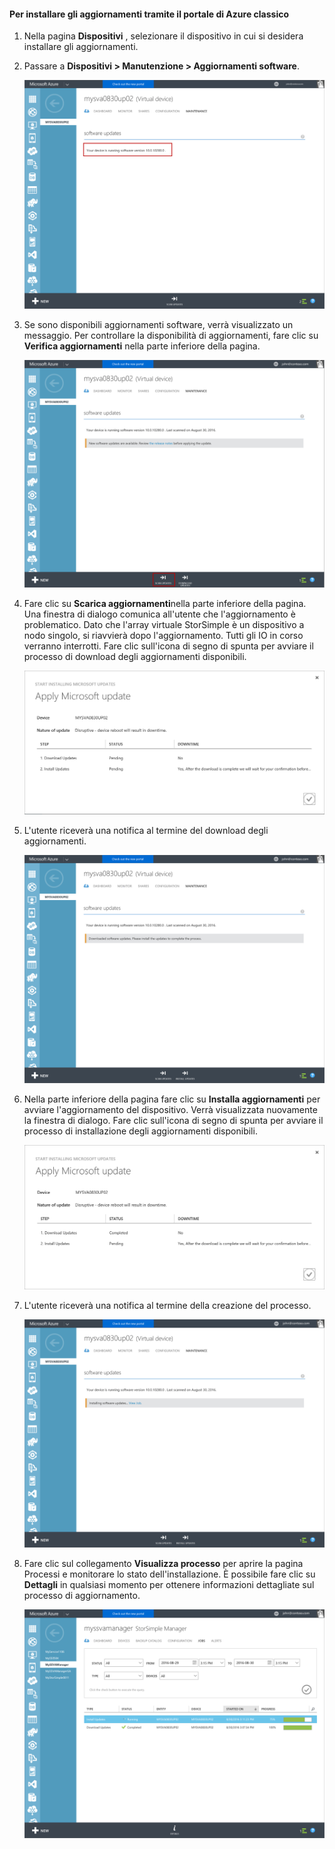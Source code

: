 <!--author=alkohli last changed: 09/02/16 -->

#### <a name="to-install-updates-via-the-azure-classic-portal"></a>Per installare gli aggiornamenti tramite il portale di Azure classico
1. Nella pagina **Dispositivi** , selezionare il dispositivo in cui si desidera installare gli aggiornamenti.
2. Passare a **Dispositivi > Manutenzione > Aggiornamenti software**.
   
    ![aggiornamento dispositivo](../includes/media/storsimple-ova-install-update-via-portal/azupdate1m.png)  
3. Se sono disponibili aggiornamenti software, verrà visualizzato un messaggio. Per controllare la disponibilità di aggiornamenti, fare clic su **Verifica aggiornamenti** nella parte inferiore della pagina.
   
    ![aggiornamento dispositivo](../includes/media/storsimple-ova-install-update-via-portal/azupdate2m.png)
4. Fare clic su **Scarica aggiornamenti**nella parte inferiore della pagina. Una finestra di dialogo comunica all'utente che l'aggiornamento è problematico. Dato che l'array virtuale StorSimple è un dispositivo a nodo singolo, si riavvierà dopo l'aggiornamento. Tutti gli IO in corso verranno interrotti. Fare clic sull'icona di segno di spunta per avviare il processo di download degli aggiornamenti disponibili. 
   
    ![aggiornamento dispositivo](../includes/media/storsimple-ova-install-update-via-portal/azupdate3m.png)
5. L'utente riceverà una notifica al termine del download degli aggiornamenti. 
   
    ![aggiornamento dispositivo](../includes/media/storsimple-ova-install-update-via-portal/azupdate6m.png)
6. Nella parte inferiore della pagina fare clic su **Installa aggiornamenti** per avviare l'aggiornamento del dispositivo. Verrà visualizzata nuovamente la finestra di dialogo. Fare clic sull'icona di segno di spunta per avviare il processo di installazione degli aggiornamenti disponibili. 
   
    ![aggiornamento dispositivo](../includes/media/storsimple-ova-install-update-via-portal/azupdate7m.png) 
7. L'utente riceverà una notifica al termine della creazione del processo. 
   
    ![aggiornamento dispositivo](../includes/media/storsimple-ova-install-update-via-portal/azupdate8m.png)
8. Fare clic sul collegamento **Visualizza processo** per aprire la pagina Processi e monitorare lo stato dell'installazione. È possibile fare clic su **Dettagli** in qualsiasi momento per ottenere informazioni dettagliate sul processo di aggiornamento. 
   
    ![aggiornamento dispositivo](../includes/media/storsimple-ova-install-update-via-portal/azupdate9m.png)



<!--HONumber=Nov16_HO3-->


